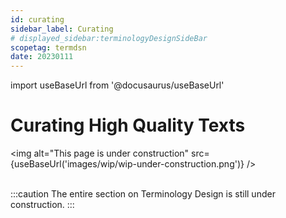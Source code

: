```yaml
---
id: curating
sidebar_label: Curating
# displayed_sidebar:terminologyDesignSideBar
scopetag: termdsn
date: 20230111
---
```


import useBaseUrl from '@docusaurus/useBaseUrl'

# Curating High Quality Texts

<img
  alt="This page is under construction"
  src={useBaseUrl('images/wip/wip-under-construction.png')}
/><br/><br/>

:::caution
The entire section on Terminology Design is still under construction.
:::
